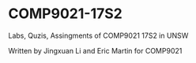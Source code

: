 # COMP9021-17S2 
Labs, Quzis, Assingments of COMP9021 17S2 in UNSW 

Written by Jingxuan Li and Eric Martin for COMP9021 

